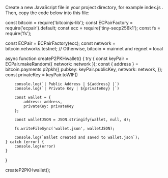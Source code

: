 Create a new JavaScript file in your project directory, for example index.js . Then, copy the code below into this file:

const bitcoin = require('bitcoinjs-lib');
const ECPairFactory = require('ecpair').default;
const ecc = require('tiny-secp256k1');
const fs = require('fs');

const ECPair = ECPairFactory(ecc);
const network = bitcoin.networks.testnet; // Otherwise, bitcoin = mainnet and regnet = local

async function createP2PKHwallet() {
    try {
        const keyPair = ECPair.makeRandom({ network: network });
        const { address } = bitcoin.payments.p2pkh({
          pubkey: keyPair.publicKey,
          network: network,
        });
        const privateKey = keyPair.toWIF()

        console.log(`| Public Address | ${address} |`)
        console.log(`| Private Key | ${privateKey} |`)

        const wallet = {
            address: address,
            privateKey: privateKey
        };

        const walletJSON = JSON.stringify(wallet, null, 4);

        fs.writeFileSync('wallet.json', walletJSON);

        console.log(`Wallet created and saved to wallet.json`);
    } catch (error) {
        console.log(error)
    }
}

createP2PKHwallet();
